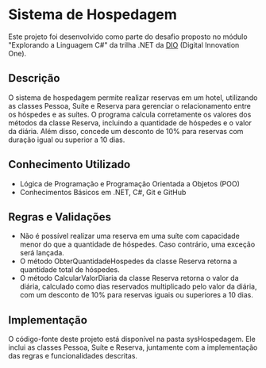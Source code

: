 
# Sistema de Hospedagem
Este projeto foi desenvolvido como parte do desafio proposto no módulo "Explorando a Linguagem C#" da trilha .NET da [DIO](http://www.dio.me/) (Digital Innovation One).

## Descrição
O sistema de hospedagem permite realizar reservas em um hotel, utilizando as classes Pessoa, Suíte e Reserva para gerenciar o relacionamento entre os hóspedes e as suítes. O programa calcula corretamente os valores dos métodos da classe Reserva, incluindo a quantidade de hóspedes e o valor da diária. Além disso, concede um desconto de 10% para reservas com duração igual ou superior a 10 dias.

## Conhecimento Utilizado
- Lógica de Programação e Programação Orientada a Objetos (POO)
- Conhecimentos Básicos em .NET, C#, Git e GitHub

## Regras e Validações
- Não é possível realizar uma reserva em uma suíte com capacidade menor do que a quantidade de hóspedes. Caso contrário, uma exceção será lançada.
- O método ObterQuantidadeHospedes da classe Reserva retorna a quantidade total de hóspedes.
- O método CalcularValorDiaria da classe Reserva retorna o valor da diária, calculado como dias reservados multiplicado pelo valor da diária, com um desconto de 10% para reservas iguais ou superiores a 10 dias.

## Implementação
O código-fonte deste projeto está disponível na pasta sysHospedagem. Ele inclui as classes Pessoa, Suíte e Reserva, juntamente com a implementação das regras e funcionalidades descritas.
